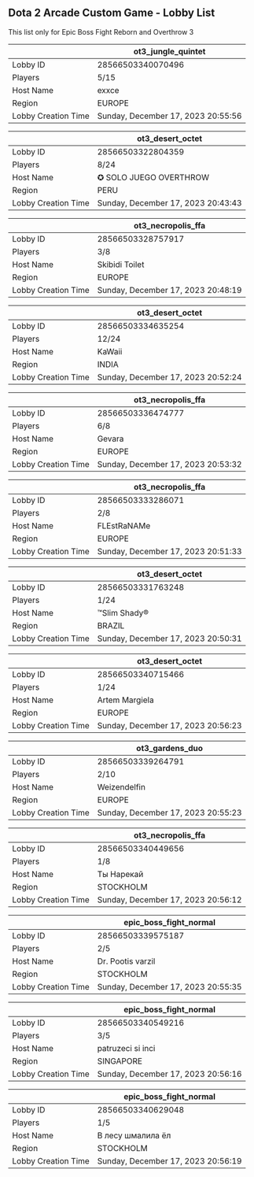 ## Dota 2 Arcade Custom Game - Lobby List

This list only for Epic Boss Fight Reborn and Overthrow 3

|  | ot3_jungle_quintet |
| ------ | ------ |
| Lobby ID | 28566503340070496 |
| Players | 5/15 |
| Host Name | exxce |
| Region | EUROPE |
| Lobby Creation Time | Sunday, December 17, 2023 20:55:56 |


|  | ot3_desert_octet |
| ------ | ------ |
| Lobby ID | 28566503322804359 |
| Players | 8/24 |
| Host Name | ✪ SOLO JUEGO OVERTHROW |
| Region | PERU |
| Lobby Creation Time | Sunday, December 17, 2023 20:43:43 |


|  | ot3_necropolis_ffa |
| ------ | ------ |
| Lobby ID | 28566503328757917 |
| Players | 3/8 |
| Host Name | Skibidi Toilet |
| Region | EUROPE |
| Lobby Creation Time | Sunday, December 17, 2023 20:48:19 |


|  | ot3_desert_octet |
| ------ | ------ |
| Lobby ID | 28566503334635254 |
| Players | 12/24 |
| Host Name | KaWaii |
| Region | INDIA |
| Lobby Creation Time | Sunday, December 17, 2023 20:52:24 |


|  | ot3_necropolis_ffa |
| ------ | ------ |
| Lobby ID | 28566503336474777 |
| Players | 6/8 |
| Host Name | Gevara |
| Region | EUROPE |
| Lobby Creation Time | Sunday, December 17, 2023 20:53:32 |


|  | ot3_necropolis_ffa |
| ------ | ------ |
| Lobby ID | 28566503333286071 |
| Players | 2/8 |
| Host Name | FLEstRaNAMe |
| Region | EUROPE |
| Lobby Creation Time | Sunday, December 17, 2023 20:51:33 |


|  | ot3_desert_octet |
| ------ | ------ |
| Lobby ID | 28566503331763248 |
| Players | 1/24 |
| Host Name | ™Slim Shady® |
| Region | BRAZIL |
| Lobby Creation Time | Sunday, December 17, 2023 20:50:31 |


|  | ot3_desert_octet |
| ------ | ------ |
| Lobby ID | 28566503340715466 |
| Players | 1/24 |
| Host Name | Artem Margiela |
| Region | EUROPE |
| Lobby Creation Time | Sunday, December 17, 2023 20:56:23 |


|  | ot3_gardens_duo |
| ------ | ------ |
| Lobby ID | 28566503339264791 |
| Players | 2/10 |
| Host Name | Weizendelfin |
| Region | EUROPE |
| Lobby Creation Time | Sunday, December 17, 2023 20:55:23 |


|  | ot3_necropolis_ffa |
| ------ | ------ |
| Lobby ID | 28566503340449656 |
| Players | 1/8 |
| Host Name | Ты Нарекай |
| Region | STOCKHOLM |
| Lobby Creation Time | Sunday, December 17, 2023 20:56:12 |


|  | epic_boss_fight_normal |
| ------ | ------ |
| Lobby ID | 28566503339575187 |
| Players | 2/5 |
| Host Name | Dr. Pootis varzil |
| Region | STOCKHOLM |
| Lobby Creation Time | Sunday, December 17, 2023 20:55:35 |


|  | epic_boss_fight_normal |
| ------ | ------ |
| Lobby ID | 28566503340549216 |
| Players | 3/5 |
| Host Name | patruzeci si inci |
| Region | SINGAPORE |
| Lobby Creation Time | Sunday, December 17, 2023 20:56:16 |


|  | epic_boss_fight_normal |
| ------ | ------ |
| Lobby ID | 28566503340629048 |
| Players | 1/5 |
| Host Name | В лесу шмалила ëл |
| Region | STOCKHOLM |
| Lobby Creation Time | Sunday, December 17, 2023 20:56:19 |


